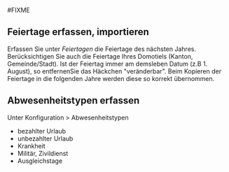 #FIXME

## Feiertage erfassen, importieren
Erfassen Sie unter *Feiertagen* die Feiertage des nächsten Jahres. Berücksichtigen Sie auch die Feiertage Ihres Domotiels (Kanton, Gemeinde/Stadt).
Ist der Feiertag immer am demsleben Datum (z.B 1. August), so entfernenSie das Häckchen "veränderbar". Beim Kopieren der Feiertage in die folgenden Jahre werden diese so korrekt übernommen.

## Abwesenheitstypen erfassen
Unter Konfiguration > Abwesenheitstypen

* bezahlter Urlaub
* unbezahlter Urlaub
* Krankheit
* Militär, Zivildienst
* Ausgleichstage
